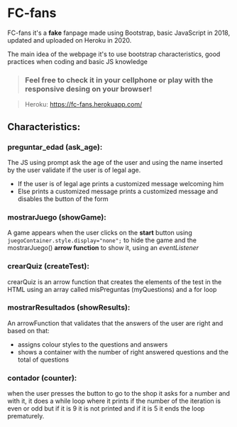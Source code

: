 # FC-fans 
FC-fans it's a **fake** fanpage made using Bootstrap, basic JavaScript in 2018, updated and uploaded on Heroku in 2020.

The main idea of the webpage it's to use bootstrap characteristics, good practices when coding and basic JS knowledge

> ### Feel free to check it in your cellphone or play with the responsive desing on your browser!

> Heroku: https://fc-fans.herokuapp.com/

## Characteristics:

### preguntar_edad (ask_age):

The JS using prompt ask the age of the user and using the name inserted by the user validate if the user is of legal age.

- If the user is of legal age prints a customized message welcoming him
- Else prints a customized message prints a customized message and disables the button of the form

### mostrarJuego (showGame):

A game appears when the user clicks on the **start** button using
`juegoContainer.style.display="none";` to hide the game and the mostrarJuego() **arrow function** to show it, using an *eventListener*

### crearQuiz (createTest):

crearQuiz is an arrow function that creates the elements of the test in the HTML using an array called misPreguntas (myQuestions) and a for loop

### mostrarResultados (showResults):

An arrowFunction that validates that the answers of the user are right and based on that:

- assigns colour styles to the questions and answers
- shows a container with the number of right answered questions and the total of questions

### contador (counter):

when the user presses the button to go to the shop it asks for a number and with it, it does a while loop where it prints if the number of the iteration is even or odd but if it is 9 it is not printed and if it is 5 it ends the loop prematurely.
